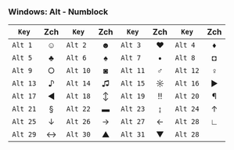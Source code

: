 
### Windows: Alt - Numblock

`Key` | Zch |`Key` | Zch |`Key` | Zch |`Key` | Zch
---|:-:|---|:-:|---|:-:|---|:-:
`Alt 1`| ☺ |`Alt 2`| ☻ |`Alt 3`| ♥ |`Alt 4`| ♦
`Alt 5`| ♣ |`Alt 6`| ♠ |`Alt 7`| • |`Alt 8`| ◘
`Alt 9`| ○|`Alt 10`|◙|`Alt 11`|♂|`Alt 12`|♀
`Alt 13`|♪|`Alt 14`|♫|`Alt 15`|☼|`Alt 16`| ►
`Alt 17`|◄|`Alt 18`|↕|`Alt 19`|‼|`Alt 20`|¶
`Alt 21`|§|`Alt 22`|▬|`Alt 23`|↨|`Alt 24`|↑
`Alt 25`|↓|`Alt 26`|→|`Alt 27`|←|`Alt 28`|∟
`Alt 29`|↔|`Alt 30`|▲|`Alt 31`|▼|`Alt 28`| 